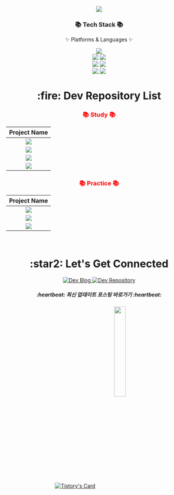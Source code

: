 <div align=center>
	<img src="https://capsule-render.vercel.app/api?type=waving&color=auto&height=200&section=header&text=gimeast94&fontSize=90" />	
</div>
<div align=center>
  <h3>📚 Tech Stack 📚</h3>
  <p>✨ Platforms & Languages ✨</p>
</div>
<div align="center">
  <img src="https://img.shields.io/badge/Java-007396?style=flat&logo=Conda-Forge&logoColor=white" />
  <br>
  <img src="https://img.shields.io/badge/Spring-6DB33F?style=flat&logo=Spring&logoColor=white" />
  <img src="https://img.shields.io/badge/springboot-6DB33F?style=flat&logo=springboot&logoColor=white" />
  <br>
  <img src="https://img.shields.io/badge/hibernate-59666C?style=flat&logo=hibernate&logoColor=white" />
  <img src="https://img.shields.io/badge/Mybatis-000000?style=flat&logo=Fluentd&logoColor=white" />
  <br>
  <img src="https://img.shields.io/badge/MySQL-4479A1?style=flat&logo=MySQL&logoColor=white" />
  <img src="https://img.shields.io/badge/MariaDB-003545?style=flat&logo=MariaDB&logoColor=white" />
</div>

<div align="center">
  <h1 align="center">:fire: Dev Repository List</h1>

  <h3 align="center" style="color:red;">📚 Study 📚</h3>

  | Project Name |
  | :---:        |
  | [<img src="https://img.shields.io/badge/board-6DB33F?style=for-the-badge&logoColor=white"/>](https://github.com/gimeast94/springboot_board) |
  | [<img src="https://img.shields.io/badge/guestbook-0085CA?style=for-the-badge&logoColor=white"/>](https://github.com/gimeast94/springboot_guestbook) |
  | [<img src="https://img.shields.io/badge/security-0085CA?style=for-the-badge&logoColor=white"/>](https://github.com/gimeast94/springboot_security) |
  | [<img src="https://img.shields.io/badge/shop-0085CA?style=for-the-badge&logoColor=white"/>](https://github.com/gimeast94/springboot_jpashop) |
	
  <h3 align="center" style="color:red;">📚 Practice 📚</h3>
	
  | Project Name |
  | :---:        |
  | [<img src="https://img.shields.io/badge/myboard-E34F26?style=for-the-badge&logoColor=white"/>](https://github.com/gimeast94/springboot_board_practice) |
  | [<img src="https://img.shields.io/badge/boardAPI-E34F26?style=for-the-badge&logoColor=white"/>](https://github.com/gimeast94/springboot_board_api) |
  | [<img src="https://img.shields.io/badge/memoAPI-E34F26?style=for-the-badge&logoColor=white"/>](https://github.com/gimeast94/springboot_memo_api) |
	
  <br />

  <h1 align="center">:star2: Let's Get Connected</h1>

  <a href="https://gimeast.tistory.com/">
    <img alt=" Dev Blog" src="https://img.shields.io/badge/Dev Blog-7289DA?style=for-the-badge&logo=Dev Blog&logoColor=white">
  </a>
  <a href="https://github.com/gimeast94?tab=repositories" target="_blank">
    <img alt="Dev Repository" src="https://img.shields.io/badge/Dev Repository%20-%230077B5.svg?&style=for-the-badge&logo=Dev Repository&logoColor=white" />
  </a>  
  
  <h5 align="center">:heartbeat: 최신 업데이트 포스팅 바로가기 :heartbeat:</h5>
  
  [![Tistory's Card](https://github-readme-tistory-card.vercel.app/api?name=gimeast)](https://gimeast.tistory.com/)
	<img width="25%" align="center" src="https://github.com/gimeast94/gimeast94/assets/122797364/42d14eff-e557-483d-b6b1-87a58e6bb164" />
  <br />
</div>
